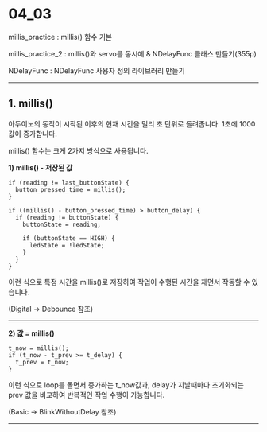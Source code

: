 # 04_03

millis_practice : millis() 함수 기본

millis_practice_2 : millis()와 servo를 동시에 & NDelayFunc 클래스 만들기(355p)

NDelayFunc : NDelayFunc 사용자 정의 라이브러리 만들기

<hr/>

## 1. millis()

아두이노의 동작이 시작된 이후의 현재 시간을 밀리 초 단위로 돌려줍니다. 1초에 1000값이 증가합니다.

millis() 함수는 크게 2가지 방식으로 사용됩니다.

**1) millis() - 저장된 값**

```
if (reading != last_buttonState) {
  button_pressed_time = millis();
}

if ((millis() - button_pressed_time) > button_delay) {
  if (reading != buttonState) {
    buttonState = reading;

    if (buttonState == HIGH) {
      ledState = !ledState;
    }
  }
}
```
이런 식으로 특정 시간을 millis()로 저장하여 작업이 수행된 시간을 재면서 작동할 수 있습니다. 

(Digital -> Debounce 참조)

<hr/>

**2) 값 = millis()**

```
t_now = millis();
if (t_now - t_prev >= t_delay) {
  t_prev = t_now;
}
```
이런 식으로 loop를 돌면서 증가하는 t_now값과, delay가 지날때마다 초기화되는 prev 값을 비교하여 반복적인 작업 수행이 가능합니다. 

(Basic -> BlinkWithoutDelay 참조)

<hr/>
